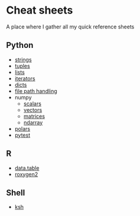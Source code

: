 # Cheat sheets
A place where I gather all my quick reference sheets

## Python
* [strings](python/str.md)
* [tuples](python/tuple.md)
* [lists](python/list.md)
* [iterators](python/iter.md)
* [dicts](python/dict.md)
* [file path handling](python/path.md)
* numpy
  * [scalars](python/numpy/scalar.md)
  * [vectors](python/numpy/vector.md)
  * [matrices](python/numpy/matrix.md)
  * [ndarray](python/numpy/ndarray.md)
* [polars](python/polars.md)
* [pytest](python/pytest.py)

## R
* [data.table](R/data.table.md)
* [roxygen2](R/roxygen.md)

## Shell
* [ksh](shell/ksh.md)
